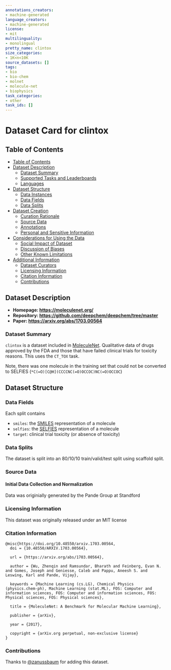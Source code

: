 ```yaml
---
annotations_creators:
- machine-generated
language_creators:
- machine-generated
license:
- mit
multilinguality:
- monolingual
pretty_name: clintox
size_categories:
- 1K<n<10K
source_datasets: []
tags:
- bio
- bio-chem
- molnet
- molecule-net
- biophysics
task_categories:
- other
task_ids: []
---
```


# Dataset Card for clintox

## Table of Contents
- [Table of Contents](#table-of-contents)
- [Dataset Description](#dataset-description)
  - [Dataset Summary](#dataset-summary)
  - [Supported Tasks and Leaderboards](#supported-tasks-and-leaderboards)
  - [Languages](#languages)
- [Dataset Structure](#dataset-structure)
  - [Data Instances](#data-instances)
  - [Data Fields](#data-fields)
  - [Data Splits](#data-splits)
- [Dataset Creation](#dataset-creation)
  - [Curation Rationale](#curation-rationale)
  - [Source Data](#source-data)
  - [Annotations](#annotations)
  - [Personal and Sensitive Information](#personal-and-sensitive-information)
- [Considerations for Using the Data](#considerations-for-using-the-data)
  - [Social Impact of Dataset](#social-impact-of-dataset)
  - [Discussion of Biases](#discussion-of-biases)
  - [Other Known Limitations](#other-known-limitations)
- [Additional Information](#additional-information)
  - [Dataset Curators](#dataset-curators)
  - [Licensing Information](#licensing-information)
  - [Citation Information](#citation-information)
  - [Contributions](#contributions)

## Dataset Description

- **Homepage: https://moleculenet.org/**
- **Repository: https://github.com/deepchem/deepchem/tree/master**
- **Paper: https://arxiv.org/abs/1703.00564**

### Dataset Summary

`clintox` is a dataset included in [MoleculeNet](https://moleculenet.org/). Qualitative data of drugs approved by the FDA and those that have failed clinical trials for toxicity reasons. This uses the `CT_TOX` task.

Note, there was one molecule in the training set that could not be converted to SELFIES (`*C(=O)[C@H](CCCCNC(=O)OCCOC)NC(=O)OCCOC`)

## Dataset Structure

### Data Fields

Each split contains

* `smiles`: the [SMILES](https://en.wikipedia.org/wiki/Simplified_molecular-input_line-entry_system) representation of a molecule
* `selfies`: the [SELFIES](https://github.com/aspuru-guzik-group/selfies) representation of a molecule
* `target`: clinical trial toxicity (or absence of toxicity) 

### Data Splits

The dataset is split into an 80/10/10 train/valid/test split using scaffold split. 

### Source Data

#### Initial Data Collection and Normalization

Data was originially generated by the Pande Group at Standford

### Licensing Information

This dataset was originally released under an MIT license

### Citation Information

```
@misc{https://doi.org/10.48550/arxiv.1703.00564,
  doi = {10.48550/ARXIV.1703.00564},
  
  url = {https://arxiv.org/abs/1703.00564},
  
  author = {Wu, Zhenqin and Ramsundar, Bharath and Feinberg, Evan N. and Gomes, Joseph and Geniesse, Caleb and Pappu, Aneesh S. and Leswing, Karl and Pande, Vijay},
  
  keywords = {Machine Learning (cs.LG), Chemical Physics (physics.chem-ph), Machine Learning (stat.ML), FOS: Computer and information sciences, FOS: Computer and information sciences, FOS: Physical sciences, FOS: Physical sciences},
  
  title = {MoleculeNet: A Benchmark for Molecular Machine Learning},
  
  publisher = {arXiv},
  
  year = {2017},
  
  copyright = {arXiv.org perpetual, non-exclusive license}
}
```

### Contributions

Thanks to [@zanussbaum](https://github.com/zanussbaum) for adding this dataset.
